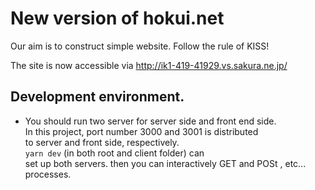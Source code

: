 # New version of hokui.net

Our aim is to construct simple website. 
Follow the rule of KISS! 

The site is now accessible via http://ik1-419-41929.vs.sakura.ne.jp/


## Development environment.
- You should run two server for server side and front end side.   
In this project, port number 3000 and 3001 is distributed   
to server and front side, respectively.   
`yarn dev` (in both root and client folder) can   
set up both servers. 
then you can interactively GET and POSt , etc... processes.   



